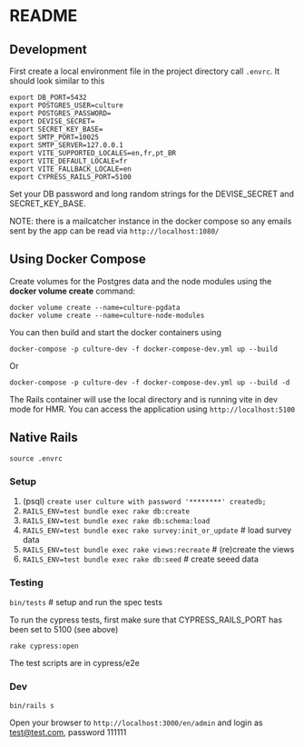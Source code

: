 # README

## Development

First create a local environment file in the project directory call `.envrc`. It should look similar to this

    export DB_PORT=5432
    export POSTGRES_USER=culture
    export POSTGRES_PASSWORD=
    export DEVISE_SECRET=
    export SECRET_KEY_BASE=
    export SMTP_PORT=10025
    export SMTP_SERVER=127.0.0.1
    export VITE_SUPPORTED_LOCALES=en,fr,pt_BR
    export VITE_DEFAULT_LOCALE=fr
    export VITE_FALLBACK_LOCALE=en
    export CYPRESS_RAILS_PORT=5100

Set your DB password and long random strings for the DEVISE_SECRET and SECRET_KEY_BASE.

NOTE: there is a mailcatcher instance in the docker compose so any emails sent by the app can be read via `http://localhost:1080/`

## Using Docker Compose

Create volumes for the Postgres data and the node modules using the **docker volume create** command:

    docker volume create --name=culture-pgdata
    docker volume create --name=culture-node-modules

You can then build and start the docker containers using

    docker-compose -p culture-dev -f docker-compose-dev.yml up --build

Or

    docker-compose -p culture-dev -f docker-compose-dev.yml up --build -d

The Rails container will use the local directory and is running vite in dev mode for HMR. You can access the application
using `http://localhost:5100`

## Native Rails

`source .envrc`

### Setup

1. (psql) `create user culture with password '********' createdb;`
2. `RAILS_ENV=test bundle exec rake db:create`
3. `RAILS_ENV=test bundle exec rake db:schema:load`
4. `RAILS_ENV=test bundle exec rake survey:init_or_update` # load survey data
5. `RAILS_ENV=test bundle exec rake views:recreate` # (re)create the views
6. `RAILS_ENV=test bundle exec rake db:seed` # create seeed data

### Testing

`bin/tests` # setup and run the spec tests

To run the cypress tests, first make sure that CYPRESS_RAILS_PORT has been set to 5100 (see above)

`rake cypress:open`

The test scripts are in cypress/e2e

### Dev

`bin/rails s`

Open your browser to `http://localhost:3000/en/admin` and login as test@test.com, password 111111
